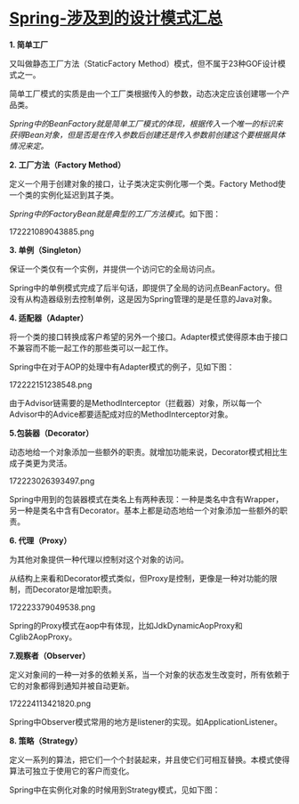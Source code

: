 # [Spring-涉及到的设计模式汇总](https://www.cnblogs.com/hwaggLee/p/4510687.html)

**1. 简单工厂**

又叫做静态工厂方法（StaticFactory Method）模式，但不属于23种GOF设计模式之一。

简单工厂模式的实质是由一个工厂类根据传入的参数，动态决定应该创建哪一个产品类。

_Spring中的BeanFactory就是简单工厂模式的体现，根据传入一个唯一的标识来获得Bean对象，但是否是在传入参数后创建还是传入参数前创建这个要根据具体情况来定。_

**2. 工厂方法（Factory Method）**

定义一个用于创建对象的接口，让子类决定实例化哪一个类。Factory Method使一个类的实例化延迟到其子类。

_Spring中的FactoryBean就是典型的工厂方法模式_。如下图：

172221089043885.png

**3. 单例（Singleton）**

保证一个类仅有一个实例，并提供一个访问它的全局访问点。

Spring中的单例模式完成了后半句话，即提供了全局的访问点BeanFactory。但没有从构造器级别去控制单例，这是因为Spring管理的是是任意的Java对象。

**4. 适配器（Adapter）**

将一个类的接口转换成客户希望的另外一个接口。Adapter模式使得原本由于接口不兼容而不能一起工作的那些类可以一起工作。

Spring中在对于AOP的处理中有Adapter模式的例子，见如下图：

172222151238548.png

由于Advisor链需要的是MethodInterceptor（拦截器）对象，所以每一个Advisor中的Advice都要适配成对应的MethodInterceptor对象。

**5.包装器（Decorator）**

动态地给一个对象添加一些额外的职责。就增加功能来说，Decorator模式相比生成子类更为灵活。

172223026393497.png

Spring中用到的包装器模式在类名上有两种表现：一种是类名中含有Wrapper，另一种是类名中含有Decorator。基本上都是动态地给一个对象添加一些额外的职责。

**6. 代理（Proxy）**

为其他对象提供一种代理以控制对这个对象的访问。

从结构上来看和Decorator模式类似，但Proxy是控制，更像是一种对功能的限制，而Decorator是增加职责。

172223379049538.png

Spring的Proxy模式在aop中有体现，比如JdkDynamicAopProxy和Cglib2AopProxy。

**7.观察者（Observer）**

定义对象间的一种一对多的依赖关系，当一个对象的状态发生改变时，所有依赖于它的对象都得到通知并被自动更新。

172224113421820.png

Spring中Observer模式常用的地方是listener的实现。如ApplicationListener。

**8. 策略（Strategy）**

定义一系列的算法，把它们一个个封装起来，并且使它们可相互替换。本模式使得算法可独立于使用它的客户而变化。

Spring中在实例化对象的时候用到Strategy模式，见如下图：

